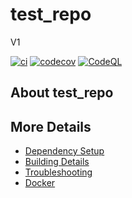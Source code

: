 # test_repo

V1

[![ci](https://github.com/MarlovOne/test_repo/actions/workflows/ci.yml/badge.svg)](https://github.com/MarlovOne/test_repo/actions/workflows/ci.yml)
[![codecov](https://codecov.io/gh/MarlovOne/test_repo/branch/main/graph/badge.svg)](https://codecov.io/gh/MarlovOne/test_repo)
[![CodeQL](https://github.com/MarlovOne/test_repo/actions/workflows/codeql-analysis.yml/badge.svg)](https://github.com/MarlovOne/test_repo/actions/workflows/codeql-analysis.yml)

## About test_repo



## More Details

 * [Dependency Setup](README_dependencies.md)
 * [Building Details](README_building.md)
 * [Troubleshooting](README_troubleshooting.md)
 * [Docker](README_docker.md)
